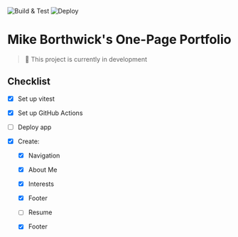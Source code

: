 ![Build & Test](https://github.com/mhborthwick/portfolio-v2/actions/workflows/.github/workflows/build-and-test.yml/badge.svg) ![Deploy](https://github.com/mhborthwick/portfolio-v2/actions/workflows/.github/workflows/deploy.yml/badge.svg)

# Mike Borthwick's One-Page Portfolio

> 🚨 This project is currently in development

## Checklist

- [x] Set up vitest

- [x] Set up GitHub Actions

- [ ] Deploy app

- [x] Create:

  - [x] Navigation

  - [x] About Me

  - [x] Interests

  - [x] Footer

  - [ ] Resume

  - [x] Footer

